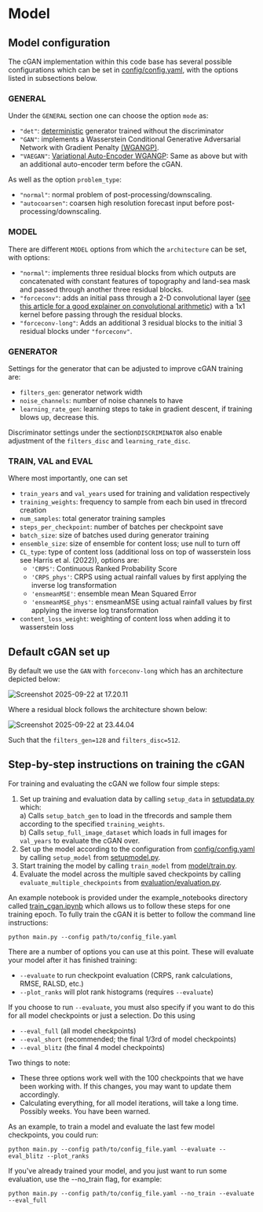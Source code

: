# Model

## Model configuration

The cGAN implementation within this code base has several possible configurations which can be set in [config/config.yaml](https://github.com/snath-xoc/cGAN_tutorial/blob/main/config/config.yaml), with the options listed in subsections below. 

### GENERAL

Under the ```GENERAL``` section one can choose the option ```mode``` as:

- ```"det"```: [deterministic](https://github.com/snath-xoc/cGAN_tutorial/blob/main/model/deterministic.py) generator trained without the discriminator
- ```"GAN"```: implements a Wasserstein Conditional Generative Adversarial Network  with Gradient Penalty [(WGANGP)](https://github.com/snath-xoc/cGAN_tutorial/blob/main/model/gan.py).
- ```"VAEGAN"```: [Variational Auto-Encoder WGANGP](https://github.com/snath-xoc/cGAN_tutorial/blob/main/model/vaegantrain.py): Same as above but with an additional auto-encoder term before the cGAN.

As well as the option ```problem_type```:

- ```"normal"```: normal problem of post-processing/downscaling.
- ```"autocoarsen"```: coarsen high resolution forecast input before post-processing/downscaling.

### MODEL

There are different ```MODEL``` options from which the ```architecture``` can be set, with options:
- ```"normal"```: implements three residual blocks from which outputs are concatenated with constant features of topography and land-sea mask and passed through another three residual blocks.
- ```"forceconv"```: adds an initial pass through a 2-D convolutional layer ([see this article for a good explainer on convolutional arithmetic](https://arxiv.org/pdf/1603.07285)) with a 1x1 kernel before passing through the residual blocks.
- ```"forceconv-long"```: Adds an additional 3 residual blocks to the initial 3 residual blocks under ```"forceconv"```.

### GENERATOR

Settings for the generator that can be adjusted to improve cGAN training are:
- ```filters_gen```: generator network width
- ```noise_channels```: number of noise channels to have
- ```learning_rate_gen```: learning steps to take in gradient descent, if training blows up, decrease this.

Discriminator settings under the section```DISCRIMINATOR``` also enable adjustment of the ```filters_disc``` and ```learning_rate_disc```.

### TRAIN, VAL and EVAL

Where most importantly, one can set

- ```train_years``` and ```val_years``` used for training and validation respectively
- ```training_weights```: frequency to sample from each bin used in tfrecord creation
- ```num_samples```: total generator training samples
- ```steps_per_checkpoint```: number of batches per checkpoint save
- ```batch_size```: size of batches used during generator training
- ```ensemble_size```: size of ensemble for content loss; use null to turn off
- ```CL_type```:  type of content loss (additional loss on top of wasserstein loss see Harris et al. (2022)), options are: 
    - ```'CRPS'```: Continuous Ranked Probability Score
    - ```'CRPS_phys'```: CRPS using actual rainfall values by first applying the inverse log transformation
    - ```'ensmeanMSE'```: ensemble mean Mean Squared Error
    - ```'ensmeanMSE_phys'```: ensmeanMSE using actual rainfall values by first applying the inverse log transformation
- ```content_loss_weight```: weighting of content loss when adding it to wasserstein loss

## Default cGAN set up

By default we use the ```GAN``` with ```forceconv-long``` which has an architecture depicted below:

![Screenshot 2025-09-22 at 17.20.11](https://hackmd.io/_uploads/rJ5PDgJ2ex.png)

Where a residual block follows the architecture shown below:

![Screenshot 2025-09-22 at 23.44.04](https://hackmd.io/_uploads/SyuOWL1nxl.png)


Such that the ```filters_gen=128``` and ```filters_disc=512```.

## Step-by-step instructions on training the cGAN

For training and evaluating the cGAN we follow four simple steps:

1) Set up training and evaluation data by calling ```setup_data``` in [setupdata.py](https://github.com/snath-xoc/cGAN_tutorial/blob/main/setupdata.py) which:<br>
    a) Calls ```setup_batch_gen``` to load in the tfrecords and sample them according to the specified ```training_weights```.<br>
    b) Calls ```setup_full_image_dataset``` which loads in full images for ```val_years``` to evaluate the cGAN over.<br>
2) Set up the model according to the configuration from [config/config.yaml](https://github.com/snath-xoc/cGAN_tutorial/blob/main/config/config.yaml) by calling ```setup_model``` from [setupmodel.py](https://github.com/snath-xoc/cGAN_tutorial/blob/main/setupmodel.py).
3) Start training the model by calling ```train_model``` from [model/train.py](https://github.com/snath-xoc/cGAN_tutorial/blob/main/model/train.py).
4) Evaluate the model across the multiple saved checkpoints by calling ```evaluate_multiple_checkpoints``` from [evaluation/evaluation.py](https://github.com/snath-xoc/cGAN_tutorial/blob/main/evaluation/evaluation.py).

An example notebook is provided under the example_notebooks directory called [train_cgan.ipynb](https://github.com/snath-xoc/cGAN_tutorial/blob/main/example_notebooks/train_cgan.ipynb) which allows us to follow these steps for one training epoch. To fully train the cGAN it is better to follow the command line instructions: 

```
python main.py --config path/to/config_file.yaml
```

There are a number of options you can use at this point. These will 
evaluate your model after it has finished training:

- `--evaluate` to run checkpoint evaluation (CRPS, rank calculations, RMSE, RALSD, etc.)
- `--plot_ranks` will plot rank histograms (requires `--evaluate`)
	   
If you choose to run `--evaluate`, you must also specify if you want
to do this for all model checkpoints or just a selection. Do this using 

- `--eval_full`	  (all model checkpoints)
- `--eval_short`	  (recommended; the final 1/3rd of model checkpoints)
- `--eval_blitz`	  (the final 4 model checkpoints)

Two things to note:
- These three options work well with the 100 checkpoints that we 
have been working with. If this changes, you may want to update
them accordingly.
- Calculating everything, for all model iterations, will take a long 
time. Possibly weeks. You have been warned.

As an example, to train a model and evaluate the last few model
checkpoints, you could run:

```
python main.py --config path/to/config_file.yaml --evaluate --eval_blitz --plot_ranks
```

If you've already trained your model, and you just want to run some 
evaluation, use the --no_train flag, for example:

```
python main.py --config path/to/config_file.yaml --no_train --evaluate --eval_full
```

